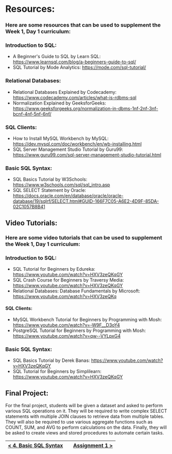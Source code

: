 # Resources:

### Here are some resources that can be used to supplement the Week 1, Day 1 curriculum:

### Introduction to SQL:
- A Beginner's Guide to SQL by Learn SQL: https://www.learnsql.com/blog/a-beginners-guide-to-sql/
- SQL Tutorial by Mode Analytics: https://mode.com/sql-tutorial/

### Relational Databases:
- Relational Databases Explained by Codecademy: https://www.codecademy.com/articles/what-is-rdbms-sql
- Normalization Explained by GeeksforGeeks: https://www.geeksforgeeks.org/normalization-in-dbms-1nf-2nf-3nf-bcnf-4nf-5nf-6nf/


### SQL Clients:
- How to Install MySQL Workbench by MySQL: https://dev.mysql.com/doc/workbench/en/wb-installing.html
- SQL Server Management Studio Tutorial by Guru99: https://www.guru99.com/sql-server-management-studio-tutorial.html


### Basic SQL Syntax:
- SQL Basics Tutorial by W3Schools: https://www.w3schools.com/sql/sql_intro.asp
- SQL SELECT Statement by Oracle: https://docs.oracle.com/en/database/oracle/oracle-database/19/sqlrf/SELECT.html#GUID-166F7C05-A6E2-4D9F-85DA-02C1057B8B41



## Video Tutorials:
### Here are some video tutorials that can be used to supplement the Week 1, Day 1 curriculum:

### Introduction to SQL:
- SQL Tutorial for Beginners by Edureka: https://www.youtube.com/watch?v=HXV3zeQKqGY
- SQL Crash Course for Beginners by Traversy Media: https://www.youtube.com/watch?v=HXV3zeQKqGY
- Relational Databases:
Database Fundamentals by Microsoft: https://www.youtube.com/watch?v=HXV3zeQKq


#### SQL Clients:
- MySQL Workbench Tutorial for Beginners by Programming with Mosh: https://www.youtube.com/watch?v=-W9F__D3oY4
- PostgreSQL Tutorial for Beginners by Programming with Mosh: https://www.youtube.com/watch?v=qw--VYLpxG4


### Basic SQL Syntax:
- SQL Basics Tutorial by Derek Banas: https://www.youtube.com/watch?v=HXV3zeQKqGY
- SQL Tutorial for Beginners by Simplilearn: https://www.youtube.com/watch?v=HXV3zeQKqGY


## Final Project:

For the final project, students will be given a dataset and asked to perform various SQL operations on it. They will be required to write complex SELECT statements with multiple JOIN clauses to retrieve data from multiple tables. They will also be required to use various aggregate functions such as COUNT, SUM, and AVG to perform calculations on the data. Finally, they will be asked to create views and stored procedures to automate certain tasks.



|[< 4. Basic SQL Syntax](04_basic_sql_syntax.md)|         | [Assignment 1 >](assignment1.md)|
|:---------------------------------------------:|:-------:|:----------------------:|